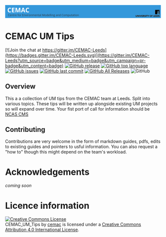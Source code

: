 <div align="center">
<a href="https://www.cemac.leeds.ac.uk/">
  <img src="https://github.com/cemac/cemac_generic/blob/master/Images/cemac.png"></a>
  <br>
</div>

# CEMAC UM Tips #

[![Join the chat at https://gitter.im/CEMAC-Leeds](https://badges.gitter.im/CEMAC-Leeds.svg)](https://gitter.im/CEMAC-Leeds?utm_source=badge&utm_medium=badge&utm_campaign=pr-badge&utm_content=badge) [![GitHub release](https://img.shields.io/github/release/cemac/CEMAC_UM_Tips.svg)](https://github.com/cemac/CEMAC_UM_Tips/releases) [![GitHub top language](https://img.shields.io/github/languages/top/cemac/CEMAC_UM_Tips.svg)](https://github.com/cemac/CEMAC_UM_Tips) [![GitHub issues](https://img.shields.io/github/issues/cemac/CEMAC_UM_Tips.svg)](https://github.com/cemac/CEMAC_UM_Tips/issues) [![GitHub last commit](https://img.shields.io/github/last-commit/cemac/CEMAC_UM_Tips.svg)](https://github.com/cemac/CEMAC_UM_Tips/commits/master) [![GitHub All Releases](https://img.shields.io/github/downloads/cemac/CEMAC_UM_Tips/total.svg)](https://github.com/cemac/CEMAC_UM_Tips/releases) ![GitHub](https://img.shields.io/badge/license-CC0-lightgrey)


## Overview

This a a collection of UM tips from the CEMAC team at Leeds. Split into various topics. These tips will be written up alongside existing UM projects so will expand over time. Your fist port of call for information should be [NCAS CMS](http://cms.ncas.ac.uk/wiki/UM)

## Contributing

Contributions are very welcome in the form of markdown guides, pdfs, edits to existing guides and pointers to usful information. You can also request a "how to" though this might depend on the team's workload.

# Acknowledgements #

*coming soon*

# Licence information #

<a rel="license" href="http://creativecommons.org/licenses/by/4.0/"><img alt="Creative Commons License" style="border-width:0" src="https://i.creativecommons.org/l/by/4.0/88x31.png" /></a><br /><span xmlns:dct="http://purl.org/dc/terms/" property="dct:title">CEMAC_UM_Tips</span> by <a xmlns:cc="http://creativecommons.org/ns#" href="http://cemac.leeds.ac.uk/" property="cc:attributionName" rel="cc:attributionURL">cemac</a> is licensed under a <a rel="license" href="http://creativecommons.org/licenses/by/4.0/">Creative Commons Attribution 4.0 International License</a>.
